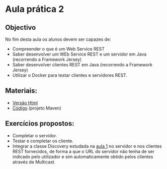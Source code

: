 # Aula prática 2

## Objectivo

No fim desta aula os alunos devem ser capazes de:


* Compreender o que é um Web Service REST
* Saber desenvolver um WEb Service REST e um servidor em Java 
(recorrendo a Framework Jersey)
* Saber desenvolver clientes REST em Java (recorrendo a Framework Jersey)
* Utilizar o Docker para testar clientes e servidores REST.

## Materiais:

* [Versão Html](sd2223-lab2.html)
* [Código](sd2223-aula2.zip) (projeto Maven)

## Exercícios propostos:

* Completar o servidor.
* Testar e completar os cliente.
* Integrar a classe Discovery estudada na [aula 1](../aula1) no 
servidor e nos clientes REST fornecidos, de forma a que o URL do 
servidor não tenha de ser indicado pelo utilizador e sim 
automaticamente obtido pelos clientes através de Multicast.
